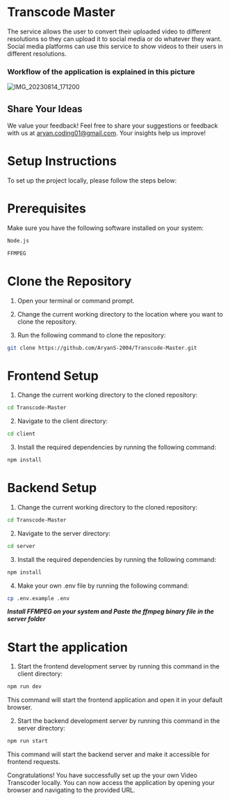 # Transcode Master


The service allows the user to convert their uploaded video to different resolutions so they can upload it to social media or do whatever they want. Social media platforms can use this service to show videos to their users in different resolutions.


### Workflow of the application is explained in this picture

![IMG_20230814_171200](https://github.com/AryanS-2004/Transcode-Master/assets/102866440/eab12d79-bacc-45cc-8906-d47a204f803b)


## Share Your Ideas

We value your feedback! Feel free to share your suggestions or feedback with us at aryan.coding01@gmail.com. Your insights help us improve!


# Setup Instructions

To set up the project locally, please follow the steps below:

# Prerequisites
Make sure you have the following software installed on your system:

```bash
Node.js   
```
```bash
FFMPEG
```

# Clone the Repository
1. Open your terminal or command prompt.
   
   
2. Change the current working directory to the location where you want to clone the repository.


3. Run the following command to clone the repository:  
```bash
git clone https://github.com/AryanS-2004/Transcode-Master.git
```

# Frontend Setup
1. Change the current working directory to the cloned repository:  
```bash
cd Transcode-Master
```

2. Navigate to the client directory:  
```bash
cd client
```

3. Install the required dependencies by running the following command: 
```bash 
npm install
```


# Backend Setup
1. Change the current working directory to the cloned repository:  
```bash
cd Transcode-Master
```

2. Navigate to the server directory:  
```bash
cd server
```

3. Install the required dependencies by running the following command:
```bash  
npm install
```

4. Make your own .env file by running the following command:
```bash  
cp .env.example .env
```

***Install FFMPEG on your system and Paste the ffmpeg binary file in the server folder***

# Start the application

1. Start the frontend development server by running this command in the client directory: 
```bash   
npm run dev
```
This command will start the frontend application and open it in your default browser.

2. Start the backend development server  by running this command in the server directory:
```bash  
npm run start
```
This command will start the backend server and make it accessible for frontend requests.

Congratulations! You have successfully set up the your own Video Transcoder locally. You can now access the application by opening your browser and navigating to the provided URL.
